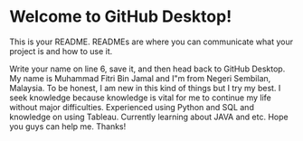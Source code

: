 # Welcome to GitHub Desktop!

This is your README. READMEs are where you can communicate what your project is and how to use it.

Write your name on line 6, save it, and then head back to GitHub Desktop.
My name is Muhammad Fitri Bin Jamal and I"m from Negeri Sembilan, Malaysia. To be honest, I am new in this kind of things but I try my best. I seek knowledge because knowledge is vital for me to continue my life without major difficulties. Experienced using Python and SQL and knowledge on using Tableau. Currently learning about JAVA and etc. Hope you guys can help me. Thanks!
